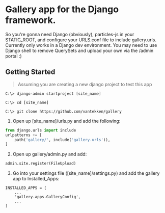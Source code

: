 # Gallery app for the Django framework.

So you're gonna need Django (obviously), particles-js in your STATIC_ROOT, and configure your URLS.conf file to include gallery.urls. 
Currently only works in a Django dev environment.
You may need to use Django shell to remove QuerySets and upload your own via the /admin portal :)

## Getting Started

>Assuming you are creating a new django project to test this app
```
C:\> django-admin startproject [site_name]
```
```
C:\> cd [site_name]
```
```
C:\> git clone https://github.com/vantekken/gallery
```

1. Open up [site_name]/urls.py and add the following:
```python
from django.urls import include
urlpatterns += [
    path('gallery/', include('gallery.urls')),
]
```
2. Open up gallery/admin.py and add:
```python 
admin.site.register(FileUpload)
```
3. Go into your settings file ([site_name]/settings.py) and add the gallery app to Installed_Apps:
```
INSTALLED_APPS = [
    ...
    'gallery.apps.GalleryConfig',
    ...
]
```

 
